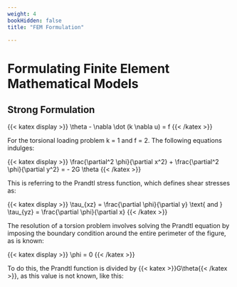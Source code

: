 ```yaml
---
weight: 4
bookHidden: false
title: "FEM Formulation"

---
```


# Formulating Finite Element Mathematical Models

## Strong Formulation

{{< katex display >}}
\theta - \nabla \dot (k \nabla u) = f
{{< /katex >}}

For the torsional loading problem k = 1 and f = 2. The following equations indulges:

{{< katex display >}}
\frac{\partial^2 \phi}{\partial x^2} + \frac{\partial^2 \phi}{\partial y^2} = - 2G \theta
{{< /katex >}}

This is referring to the Prandtl stress function, which defines shear stresses as:

{{< katex display >}}
\tau_{xz} = \frac{\partial \phi}{\partial y} \text{ and } \tau_{yz} = \frac{\partial \phi}{\partial x}
{{< /katex >}}

The resolution of a torsion problem involves solving the Prandtl equation by imposing the boundary condition around the entire perimeter of the figure, as is known:

{{< katex display >}}
\phi = 0
{{< /katex >}}

To do this, the Prandtl function is divided by {{< katex >}}G\theta{{< /katex >}}, as this value is not known, like this:




